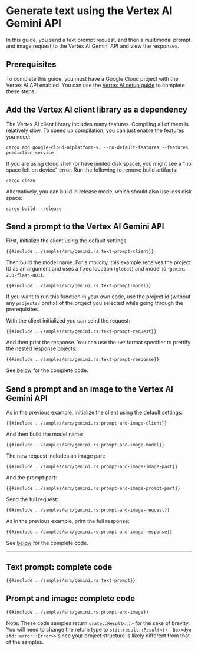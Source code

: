 <!-- 
Copyright 2025 Google LLC

Licensed under the Apache License, Version 2.0 (the "License");
you may not use this file except in compliance with the License.
You may obtain a copy of the License at

    https://www.apache.org/licenses/LICENSE-2.0

Unless required by applicable law or agreed to in writing, software
distributed under the License is distributed on an "AS IS" BASIS,
WITHOUT WARRANTIES OR CONDITIONS OF ANY KIND, either express or implied.
See the License for the specific language governing permissions and
limitations under the License.
-->

# Generate text using the Vertex AI Gemini API

In this guide, you send a text prompt request, and then a multimodal prompt and
image request to the Vertex AI Gemini API and view the responses.

## Prerequisites

To complete this guide, you must have a Google Cloud project with the Vertex AI
API enabled. You can use the [Vertex AI setup guide] to complete these steps.

## Add the Vertex AI client library as a dependency

The Vertex AI client library includes many features. Compiling all of them is
relatively slow. To speed up compilation, you can just enable the features you
need:

```shell
cargo add google-cloud-aiplatform-v1 --no-default-features --features prediction-service
```

If you are using cloud shell (or have limited disk space), you might see a
"no space left on device" error. Run the following to remove build artifacts:

```shell
cargo clean
```

Alternatively, you can build in release mode, which should also use less disk
space:

```shell
cargo build --release
```

## Send a prompt to the Vertex AI Gemini API

First, initialize the client using the default settings:

```rust,ignore,noplayground
{{#include ../samples/src/gemini.rs:text-prompt-client}}
```

Then build the model name. For simplicity, this example receives the project ID
as an argument and uses a fixed location (`global`) and model id
(`gemini-2.0-flash-001`).

```rust,ignore,noplayground
{{#include ../samples/src/gemini.rs:text-prompt-model}}
```

If you want to run this function in your own code, use the project id (without
any `projects/` prefix) of the project you selected while going through the
prerequisites.

With the client initialized you can send the request:

```rust,ignore,noplayground
{{#include ../samples/src/gemini.rs:text-prompt-request}}
```

And then print the response. You can use the `:#?` format specifier to prettify
the nested response objects:

```rust,ignore,noplayground
{{#include ../samples/src/gemini.rs:text-prompt-response}}
```

See [below](#text-prompt-complete-code) for the complete code.

## Send a prompt and an image to the Vertex AI Gemini API

As in the previous example, initialize the client using the default settings:

```rust,ignore,noplayground
{{#include ../samples/src/gemini.rs:prompt-and-image-client}}
```

And then build the model name:

```rust,ignore,noplayground
{{#include ../samples/src/gemini.rs:prompt-and-image-model}}
```

The new request includes an image part:

```rust,ignore,noplayground
{{#include ../samples/src/gemini.rs:prompt-and-image-image-part}}
```

And the prompt part:

```rust,ignore,noplayground
{{#include ../samples/src/gemini.rs:prompt-and-image-prompt-part}}
```

Send the full request:

```rust,ignore,noplayground
{{#include ../samples/src/gemini.rs:prompt-and-image-request}}
```

As in the previous example, print the full response:

```rust,ignore,noplayground
{{#include ../samples/src/gemini.rs:prompt-and-image-response}}
```

See [below](#prompt-and-image-complete-code) for the complete code.

______________________________________________________________________

## Text prompt: complete code

```rust,ignore,noplayground
{{#include ../samples/src/gemini.rs:text-prompt}}
```

## Prompt and image: complete code

```rust,ignore,noplayground
{{#include ../samples/src/gemini.rs:prompt-and-image}}
```

Note: These code samples return `crate::Result<()>` for the sake of brevity.
You will need to change the return type to
`std::result::Result<(), Box<dyn std::error::Error>>` since your project
structure is likely different from that of the samples.

[vertex ai setup guide]: https://cloud.google.com/vertex-ai/docs/start/cloud-environment
